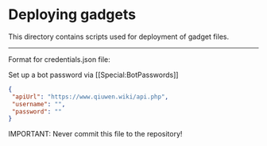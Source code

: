 # Deploying gadgets

This directory contains scripts used for deployment of gadget files.

----

Format for credentials.json file:

Set up a bot password via [[Special:BotPasswords]]

```json
{
 "apiUrl": "https://www.qiuwen.wiki/api.php",
 "username": "",
 "password": ""
}
```

IMPORTANT: Never commit this file to the repository!
